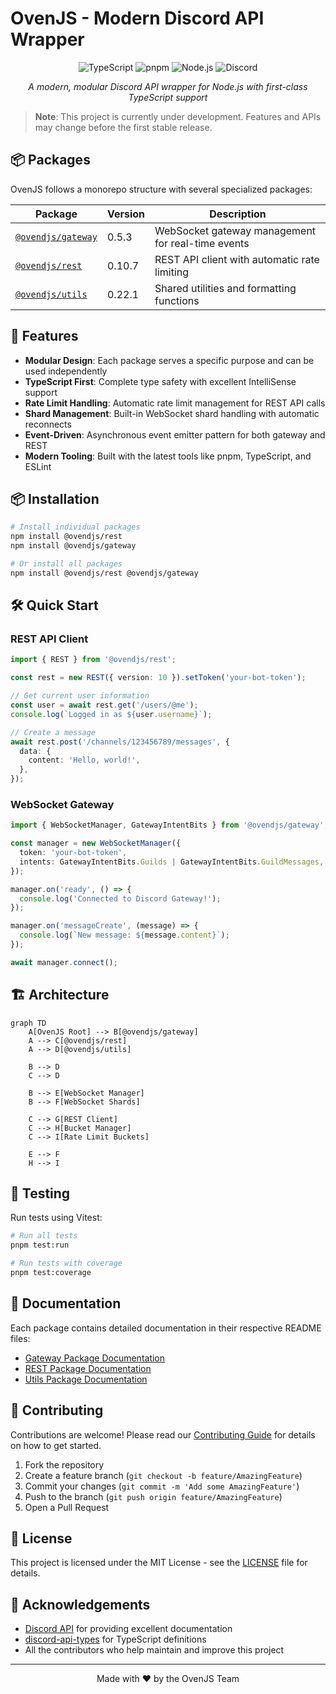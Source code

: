 # OvenJS - Modern Discord API Wrapper

<p align="center">
  <img src="https://img.shields.io/badge/TypeScript-3178C6?style=for-the-badge&logo=typescript&logoColor=white" alt="TypeScript" />
  <img src="https://img.shields.io/badge/pnpm-F69220?style=for-the-badge&logo=pnpm&logoColor=white" alt="pnpm" />
  <img src="https://img.shields.io/badge/Node.js-43853D?style=for-the-badge&logo=node.js&logoColor=white" alt="Node.js" />
  <img src="https://img.shields.io/badge/Discord-5865F2?style=for-the-badge&logo=discord&logoColor=white" alt="Discord" />
</p>

<p align="center">
  <em>A modern, modular Discord API wrapper for Node.js with first-class TypeScript support</em>
</p>

> **Note**: This project is currently under development. Features and APIs may change before the first stable release.

## 📦 Packages

OvenJS follows a monorepo structure with several specialized packages:

| Package | Version | Description |
|---------|---------|-------------|
| [`@ovendjs/gateway`](./packages/gateway) | 0.5.3 | WebSocket gateway management for real-time events |
| [`@ovendjs/rest`](./packages/rest) | 0.10.7 | REST API client with automatic rate limiting |
| [`@ovendjs/utils`](./packages/utils) | 0.22.1 | Shared utilities and formatting functions |

## 🚀 Features

- **Modular Design**: Each package serves a specific purpose and can be used independently
- **TypeScript First**: Complete type safety with excellent IntelliSense support
- **Rate Limit Handling**: Automatic rate limit management for REST API calls
- **Shard Management**: Built-in WebSocket shard handling with automatic reconnects
- **Event-Driven**: Asynchronous event emitter pattern for both gateway and REST
- **Modern Tooling**: Built with the latest tools like pnpm, TypeScript, and ESLint

## 📦 Installation

```bash
# Install individual packages
npm install @ovendjs/rest
npm install @ovendjs/gateway

# Or install all packages
npm install @ovendjs/rest @ovendjs/gateway
```

## 🛠️ Quick Start

### REST API Client

```typescript
import { REST } from '@ovendjs/rest';

const rest = new REST({ version: 10 }).setToken('your-bot-token');

// Get current user information
const user = await rest.get('/users/@me');
console.log(`Logged in as ${user.username}`);

// Create a message
await rest.post('/channels/123456789/messages', {
  data: {
    content: 'Hello, world!',
  },
});
```

### WebSocket Gateway

```typescript
import { WebSocketManager, GatewayIntentBits } from '@ovendjs/gateway';

const manager = new WebSocketManager({
  token: 'your-bot-token',
  intents: GatewayIntentBits.Guilds | GatewayIntentBits.GuildMessages,
});

manager.on('ready', () => {
  console.log('Connected to Discord Gateway!');
});

manager.on('messageCreate', (message) => {
  console.log(`New message: ${message.content}`);
});

await manager.connect();
```

## 🏗️ Architecture

```mermaid
graph TD
    A[OvenJS Root] --> B[@ovendjs/gateway]
    A --> C[@ovendjs/rest]
    A --> D[@ovendjs/utils]
    
    B --> D
    C --> D
    
    B --> E[WebSocket Manager]
    B --> F[WebSocket Shards]
    
    C --> G[REST Client]
    C --> H[Bucket Manager]
    C --> I[Rate Limit Buckets]
    
    E --> F
    H --> I
```

## 🧪 Testing

Run tests using Vitest:

```bash
# Run all tests
pnpm test:run

# Run tests with coverage
pnpm test:coverage
```

## 📖 Documentation

Each package contains detailed documentation in their respective README files:

- [Gateway Package Documentation](./packages/gateway/README.md)
- [REST Package Documentation](./packages/rest/README.md)
- [Utils Package Documentation](./packages/utils/README.md)

## 🤝 Contributing

Contributions are welcome! Please read our [Contributing Guide](./CONTRIBUTING.md) for details on how to get started.

1. Fork the repository
2. Create a feature branch (`git checkout -b feature/AmazingFeature`)
3. Commit your changes (`git commit -m 'Add some AmazingFeature'`)
4. Push to the branch (`git push origin feature/AmazingFeature`)
5. Open a Pull Request

## 📄 License

This project is licensed under the MIT License - see the [LICENSE](./LICENSE) file for details.

## 🙏 Acknowledgements

- [Discord API](https://discord.com/developers/docs/reference) for providing excellent documentation
- [discord-api-types](https://github.com/discordjs/discord-api-types) for TypeScript definitions
- All the contributors who help maintain and improve this project

---

<p align="center">
  Made with ❤️ by the OvenJS Team
</p>

